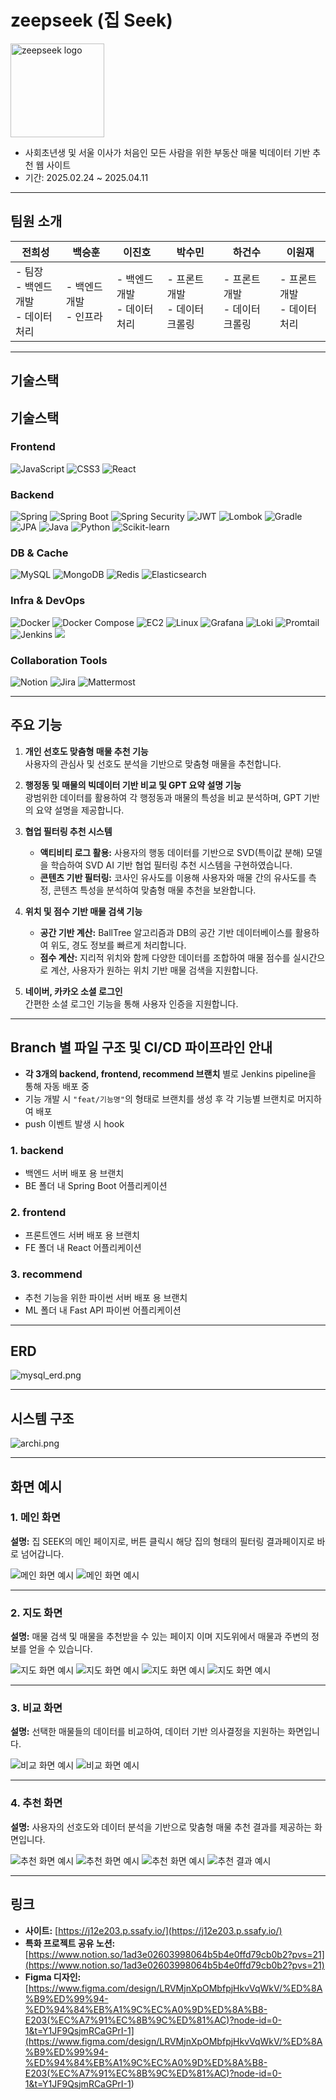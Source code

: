 # zeepseek (집 Seek)

<img src="zeepseek_logo.png" alt="zeepseek logo" width="150"/>

- 사회초년생 및 서울 이사가 처음인 모든 사람을 위한 부동산 매물 빅데이터 기반 추천 웹 사이트
- 기간: 2025.02.24 ~ 2025.04.11

---

## 팀원 소개

| **전희성**                               | **백승훈**                | **이진호**                     | **박수민**                       | **하건수**                       | **이원재**                     |
| ---------------------------------------- | ------------------------- | ------------------------------ | -------------------------------- | -------------------------------- | ------------------------------ |
| - 팀장<br>- 백엔드 개발<br>- 데이터 처리 | - 백엔드 개발<br>- 인프라 | - 백엔드 개발<br>- 데이터 처리 | - 프론트 개발<br>- 데이터 크롤링 | - 프론트 개발<br>- 데이터 크롤링 | - 프론트 개발<br>- 데이터 처리 |

---

## 기술스택

## 기술스택

### Frontend

<img src="https://img.shields.io/badge/JavaScript-ES6-F7DF1E?style=for-the-badge&logo=JavaScript&logoColor=white" alt="JavaScript">  
<img src="https://img.shields.io/badge/CSS3-1572B6?style=for-the-badge&logo=CSS3&logoColor=white" alt="CSS3">  
<img src="https://img.shields.io/badge/React-61DAFB?style=for-the-badge&logo=react&logoColor=black" alt="React">

### Backend

<img src="https://img.shields.io/badge/Spring-6DB33F?style=for-the-badge&logo=spring&logoColor=white" alt="Spring">  
<img src="https://img.shields.io/badge/Spring_Boot-6DB33F?style=for-the-badge&logo=spring-boot&logoColor=white" alt="Spring Boot">  
<img src="https://img.shields.io/badge/Spring_Security-6DB33F?style=for-the-badge&logo=spring-security&logoColor=white" alt="Spring Security">  
<img src="https://img.shields.io/badge/JWT-000000?style=for-the-badge&logo=json-web-tokens&logoColor=white" alt="JWT">  
<img src="https://img.shields.io/badge/Lombok-FF0000?style=for-the-badge&logo=lombok&logoColor=white" alt="Lombok">  
<img src="https://img.shields.io/badge/Gradle-02303A?style=for-the-badge&logo=gradle&logoColor=white" alt="Gradle">  
<img src="https://img.shields.io/badge/JPA-59666C?style=for-the-badge&logo=hibernate&logoColor=white" alt="JPA">  
<img src="https://img.shields.io/badge/Java-007396?style=for-the-badge&logo=openjdk&logoColor=white" alt="Java">  
<img src="https://img.shields.io/badge/Python-3776AB?style=for-the-badge&logo=python&logoColor=white" alt="Python">  
<img src="https://img.shields.io/badge/Scikit--learn-F7931E?style=for-the-badge&logo=scikit-learn&logoColor=white" alt="Scikit-learn">

### DB & Cache

<img src="https://img.shields.io/badge/MySQL-4479A1?style=for-the-badge&logo=mysql&logoColor=white" alt="MySQL">  
<img src="https://img.shields.io/badge/MongoDB-47A248?style=for-the-badge&logo=mongodb&logoColor=white" alt="MongoDB">  
<img src="https://img.shields.io/badge/Redis-DC382D?style=for-the-badge&logo=redis&logoColor=white" alt="Redis">  
<img src="https://img.shields.io/badge/Elasticsearch-005571?style=for-the-badge&logo=elasticsearch&logoColor=white" alt="Elasticsearch">

### Infra & DevOps

<img src="https://img.shields.io/badge/Docker-2496ED?style=for-the-badge&logo=docker&logoColor=white" alt="Docker">  
<img src="https://img.shields.io/badge/Docker_Compose-2496ED?style=for-the-badge&logo=docker&logoColor=white" alt="Docker Compose">  
<img src="https://img.shields.io/badge/EC2-FF9900?style=for-the-badge&logo=amazon-ec2&logoColor=white" alt="EC2">  
<img src="https://img.shields.io/badge/Linux-FCC624?style=for-the-badge&logo=linux&logoColor=black" alt="Linux">  
<img src="https://img.shields.io/badge/Grafana-F46800?style=for-the-badge&logo=grafana&logoColor=white" alt="Grafana">  
<img src="https://img.shields.io/badge/Loki-F46800?style=for-the-badge&logo=grafana&logoColor=white" alt="Loki">  
<img src="https://img.shields.io/badge/Promtail-F46800?style=for-the-badge&logo=grafana&logoColor=white" alt="Promtail">  
<img src="https://img.shields.io/badge/Jenkins-D24939?style=for-the-badge&logo=jenkins&logoColor=white" alt="Jenkins">
<img src="https://img.shields.io/badge/Kibana-005571?style=for-the-badge&logo=elasticsearch&logoColor=white">

### Collaboration Tools

<img src="https://img.shields.io/badge/Notion-000000?style=for-the-badge&logo=notion&logoColor=white" alt="Notion">  
<img src="https://img.shields.io/badge/Jira-0052CC?style=for-the-badge&logo=jira&logoColor=white" alt="Jira">  
<img src="https://img.shields.io/badge/Mattermost-0058CC?style=for-the-badge&logo=mattermost&logoColor=white" alt="Mattermost">

---

## 주요 기능

1. **개인 선호도 맞춤형 매물 추천 기능**  
   사용자의 관심사 및 선호도 분석을 기반으로 맞춤형 매물을 추천합니다.

2. **행정동 및 매물의 빅데이터 기반 비교 및 GPT 요약 설명 기능**  
   광범위한 데이터를 활용하여 각 행정동과 매물의 특성을 비교 분석하며, GPT 기반의 요약 설명을 제공합니다.

3. **협업 필터링 추천 시스템**

   - **액티비티 로그 활용:** 사용자의 행동 데이터를 기반으로 SVD(특이값 분해) 모델을 학습하여 SVD AI 기반 협업 필터링 추천 시스템을 구현하였습니다.
   - **콘텐츠 기반 필터링:** 코사인 유사도를 이용해 사용자와 매물 간의 유사도를 측정, 콘텐츠 특성을 분석하여 맞춤형 매물 추천을 보완합니다.

4. **위치 및 점수 기반 매물 검색 기능**

   - **공간 기반 계산:** BallTree 알고리즘과 DB의 공간 기반 데이터베이스를 활용하여 위도, 경도 정보를 빠르게 처리합니다.
   - **점수 계산:** 지리적 위치와 함께 다양한 데이터를 조합하여 매물 점수를 실시간으로 계산, 사용자가 원하는 위치 기반 매물 검색을 지원합니다.

5. **네이버, 카카오 소셜 로그인**  
   간편한 소셜 로그인 기능을 통해 사용자 인증을 지원합니다.

---

## Branch 별 파일 구조 및 CI/CD 파이프라인 안내

- **각 3개의 backend, frontend, recommend 브랜치** 별로 Jenkins pipeline을 통해 자동 배포 중
- 기능 개발 시 `"feat/기능명"`의 형태로 브랜치를 생성 후 각 기능별 브랜치로 머지하여 배포
- push 이벤트 발생 시 hook

### 1. backend

- 백엔드 서버 배포 용 브랜치
- BE 폴더 내 Spring Boot 어플리케이션

### 2. frontend

- 프론트엔드 서버 배포 용 브랜치
- FE 폴더 내 React 어플리케이션

### 3. recommend

- 추천 기능을 위한 파이썬 서버 배포 용 브랜치
- ML 폴더 내 Fast API 파이썬 어플리케이션

---

## ERD

![mysql_erd.png](mysql_erd.png)

---

## 시스템 구조

![archi.png](archi.png)

---

## 화면 예시

### 1. 메인 화면

**설명:** 집 SEEK의 메인 페이지로, 버튼 클릭시 해당 집의 형태의 필터링 결과페이지로 바로 넘어갑니다.

![메인 화면 예시](main_1.png)
![메인 화면 예시](main_2.png)

---

### 2. 지도 화면

**설명:** 매물 검색 및 매물을 추천받을 수 있는 페이지 이며 지도위에서 매물과 주변의 정보를 얻을 수 있습니다.

![지도 화면 예시](map_2.png)
![지도 화면 예시](map_3.png)
![지도 화면 예시](map_4.png)
![지도 화면 예시](grid_1.png)

---

### 3. 비교 화면

**설명:** 선택한 매물들의 데이터를 비교하여, 데이터 기반 의사결정을 지원하는 화면입니다.

![비교 화면 예시](compare_1.png)
![비교 화면 예시](compare_2.png)

---

### 4. 추천 화면

**설명:** 사용자의 선호도와 데이터 분석을 기반으로 맞춤형 매물 추천 결과를 제공하는 화면입니다.

![추천 화면 예시](recommend_1.png)
![추천 화면 예시](recommend_2.png)
![추천 화면 예시](recommend_3.png)
![추천 결과 예시](recoomend_result_4.png)

---

## 링크

- **사이트:** [https://j12e203.p.ssafy.io/](https://j12e203.p.ssafy.io/)
- **특화 프로젝트 공유 노션:** [https://www.notion.so/1ad3e02603998064b5b4e0ffd79cb0b2?pvs=21](https://www.notion.so/1ad3e02603998064b5b4e0ffd79cb0b2?pvs=21)
- **Figma 디자인:** [https://www.figma.com/design/LRVMjnXpOMbfpjHkvVqWkV/%ED%8A%B9%ED%99%94-%ED%94%84%EB%A1%9C%EC%A0%9D%ED%8A%B8-E203(%EC%A7%91%EC%8B%9C%ED%81%AC)?node-id=0-1&t=Y1JF9QsjmRCaGPrI-1](<https://www.figma.com/design/LRVMjnXpOMbfpjHkvVqWkV/%ED%8A%B9%ED%99%94-%ED%94%84%EB%A1%9C%EC%A0%9D%ED%8A%B8-E203(%EC%A7%91%EC%8B%9C%ED%81%AC)?node-id=0-1&t=Y1JF9QsjmRCaGPrI-1>)
